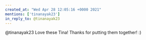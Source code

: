 ```yaml
---
created_at: "Wed Apr 28 12:05:16 +0000 2021"
mentions: ['tinanayak23']
in_reply_to: @tinanayak23
---
```


@tinanayak23 Love these Tina! Thanks for putting them together! :)